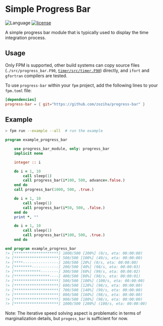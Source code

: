 # Simple Progress Bar

![Language](https://img.shields.io/badge/-Fortran-734f96?logo=fortran&logoColor=white)
[![license](https://img.shields.io/badge/License-MIT-pink)](LICENSE)

A simple progress bar module that is typically used to display the time integration process.

## Usage

Only FPM is supported, other build systems can copy source files (`./src/progress_bar.F90`, [`timer/src/timer.F90`][1]) directly,
and `ifort` and `gfortran` compilers are tested.

To use `progress-bar` within your `fpm` project, add the following lines to your `fpm.toml` file:

```toml
[dependencies]
progress-bar = { git="https://github.com/zoziha/progress-bar" }
```

[1]: https://github.com/zoziha/timer/blob/main/src/timer.F90

## Example

```sh
> fpm run --example --all  # run the example
```

```fortran
program example_progress_bar

    use progress_bar_module, only: progress_bar
    implicit none

    integer :: i

    do i = 1, 10
        call sleep(1)
        call progress_bar(i*100, 500, advance=.false.)
    end do
    call progress_bar(1000, 500, .true.)

    do i = 1, 10
        call sleep(1)
        call progress_bar(i*50, 500, .false.)
    end do
    print *, ""

    do i = 1, 10
        call sleep(1)
        call progress_bar(i*100, 500, .true.)
    end do

end program example_progress_bar
!> [********************] 1000/500 [200%] (0/s, eta: 00:00:00)  
!> [********************] 500/500 [100%] (49/s, eta: 00:00:00) 
!> [****----------------] 100/500 [20%] (0/s, eta: 00:00:00)  
!> [********------------] 200/500 [40%] (98/s, eta: 00:00:03)
!> [************--------] 300/500 [60%] (99/s, eta: 00:00:02)
!> [****************----] 400/500 [80%] (98/s, eta: 00:00:01)
!> [********************] 500/500 [100%] (100/s, eta: 00:00:00)
!> [********************] 600/500 [120%] (98/s, eta: 00:00:00)
!> [********************] 700/500 [140%] (99/s, eta: 00:00:00)
!> [********************] 800/500 [160%] (98/s, eta: 00:00:00)
!> [********************] 900/500 [180%] (98/s, eta: 00:00:00)
!> [********************] 1000/500 [200%] (100/s, eta: 00:00:00)
```

Note: The iterative speed solving aspect is problematic in terms of marginalization details,
but `progess_bar` is sufficient for now.
